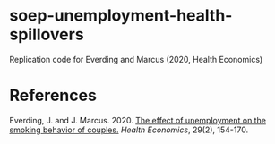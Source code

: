 # soep-unemployment-health-spillovers
Replication code for Everding and Marcus (2020, Health Economics)


# References 
Everding, J. and J. Marcus. 2020. [The effect of unemployment on the smoking behavior of couples.](https://onlinelibrary.wiley.com/doi/full/10.1002/hec.3961) *Health Economics*, 29(2), 154-170.
